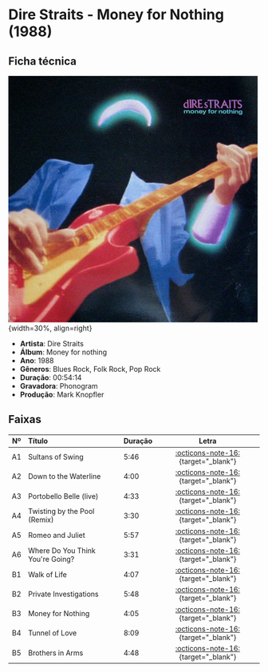 # Dire Straits - Money for Nothing (1988)

## Ficha técnica

![](dire-straits/money-for-nothing.jpg){width=30%, align=right}

 - **Artista**: Dire Straits
 - **Álbum**: Money for nothing
 - **Ano**: 1988
 - **Gêneros**: Blues Rock, Folk Rock, Pop Rock
 - **Duração**: 00:54:14
 - **Gravadora**: Phonogram
 - **Produção**: Mark Knopfler

## Faixas

| Nº|	Título	| Duração | Letra |
|:---:|:---|:---|:---:|
| A1 | Sultans of Swing | 5:46 | [:octicons-note-16:](https://www.letras.mus.br/dire-straits/11024/#album:money-for-nothing-2002){target="_blank"} |
| A2 | Down to the Waterline | 4:00 | [:octicons-note-16:](https://www.letras.mus.br/dire-straits/11049/#album:money-for-nothing-2002){target="_blank"} |
| A3 | Portobello Belle (live) | 4:33 | [:octicons-note-16:](https://www.letras.mus.br/dire-straits/95154/#album:money-for-nothing-2002){target="_blank"} |
| A4 | Twisting by the Pool (Remix) | 3:30 | [:octicons-note-16:](https://www.letras.mus.br/dire-straits/75043/#album:money-for-nothing-2002){target="_blank"} |
| A5 | Romeo and Juliet | 5:57 | [:octicons-note-16:](https://www.letras.mus.br/dire-straits/11032/#album:money-for-nothing-2002){target="_blank"} |
| A6 | Where Do You Think You're Going? | 3:31 | [:octicons-note-16:](https://www.letras.mus.br/dire-straits/11039/#album:money-for-nothing-2002){target="_blank"} |
| B1 | Walk of Life | 4:07 | [:octicons-note-16:](https://www.letras.mus.br/dire-straits/11030/#album:money-for-nothing-2002){target="_blank"} |
| B2 | Private Investigations | 5:48 | [:octicons-note-16:](https://www.letras.mus.br/dire-straits/11044/#album:money-for-nothing-2002){target="_blank"} |
| B3 | Money for Nothing | 4:05 | [:octicons-note-16:](https://www.letras.mus.br/dire-straits/11036/#album:money-for-nothing-2002){target="_blank"} |
| B4 | Tunnel of Love | 8:09 | [:octicons-note-16:](https://www.letras.mus.br/dire-straits/63100/#album:money-for-nothing-2002){target="_blank"} |
| B5 | Brothers in Arms | 4:48 | [:octicons-note-16:](https://www.letras.mus.br/dire-straits/11027/#album:money-for-nothing-2002){target="_blank"} |
